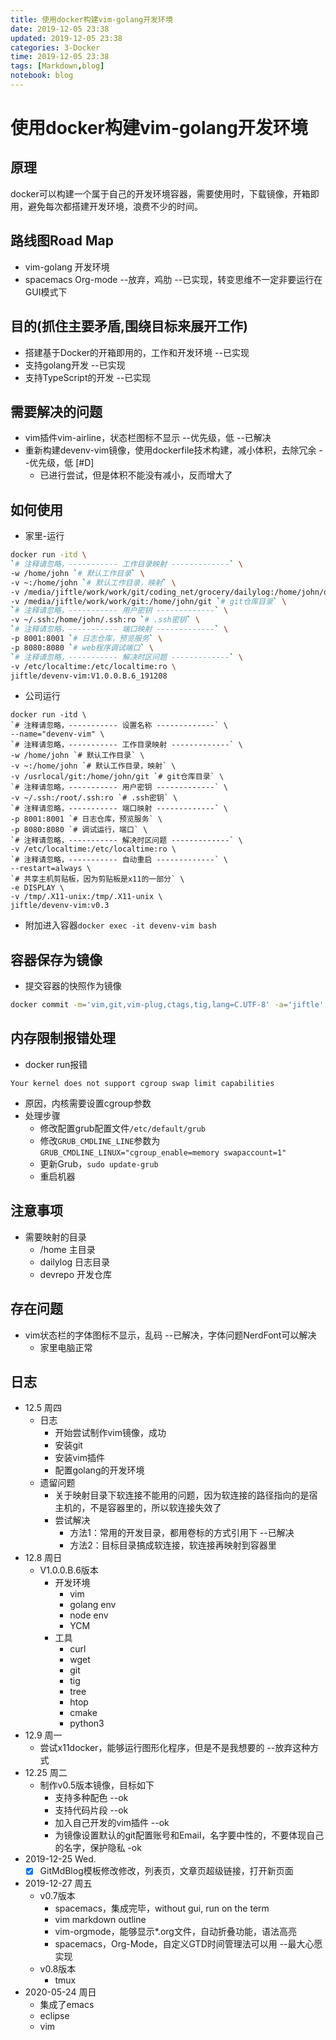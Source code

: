 ```yaml
---
title: 使用docker构建vim-golang开发环境
date: 2019-12-05 23:38
updated: 2019-12-05 23:38
categories: 3-Docker
time: 2019-12-05 23:38
tags: [Markdown,blog]
notebook: blog
---
```


# 使用docker构建vim-golang开发环境

## 原理

docker可以构建一个属于自己的开发环境容器，需要使用时，下载镜像，开箱即用，避免每次都搭建开发环境，浪费不少的时间。

## 路线图Road Map

- vim-golang 开发环境
- spacemacs Org-mode  --放弃，鸡肋  --已实现，转变思维不一定非要运行在GUI模式下

## 目的(抓住主要矛盾,围绕目标来展开工作)

- 搭建基于Docker的开箱即用的，工作和开发环境  --已实现
- 支持golang开发  --已实现
- 支持TypeScript的开发  --已实现

## 需要解决的问题

- vim插件vim-airline，状态栏图标不显示  --优先级，低   --已解决
- 重新构建devenv-vim镜像，使用dockerfile技术构建，减小体积，去除冗余  --优先级，低 [#D]
    - 已进行尝试，但是体积不能没有减小，反而增大了

## 如何使用

- 家里-运行
```bash
docker run -itd \
`# 注释请忽略，----------- 工作目录映射 -------------` \
-w /home/john `# 默认工作目录` \
-v ~:/home/john `# 默认工作目录，映射` \
-v /media/jiftle/work/work/git/coding_net/grocery/dailylog:/home/john/dailylog `# 日志仓库目录` \
-v /media/jiftle/work/work/git:/home/john/git `# git仓库目录` \
`# 注释请忽略，----------- 用户密钥 -------------` \
-v ~/.ssh:/home/john/.ssh:ro `# .ssh密钥` \
`# 注释请忽略，----------- 端口映射 -------------` \
-p 8001:8001 `# 日志仓库，预览服务` \
-p 8080:8080 `# web程序调试端口` \
`# 注释请忽略，----------- 解决时区问题 -------------` \
-v /etc/localtime:/etc/localtime:ro \
jiftle/devenv-vim:V1.0.0.B.6_191208
```
- 公司运行
```
docker run -itd \
`# 注释请忽略，----------- 设置名称 -------------` \
--name="devenv-vim" \
`# 注释请忽略，----------- 工作目录映射 -------------` \
-w /home/john `# 默认工作目录` \
-v ~:/home/john `# 默认工作目录，映射` \
-v /usrlocal/git:/home/john/git `# git仓库目录` \
`# 注释请忽略，----------- 用户密钥 -------------` \
-v ~/.ssh:/root/.ssh:ro `# .ssh密钥` \
`# 注释请忽略，----------- 端口映射 -------------` \
-p 8001:8001 `# 日志仓库，预览服务` \
-p 8080:8080 `# 调试运行，端口` \
`# 注释请忽略，----------- 解决时区问题 -------------` \
-v /etc/localtime:/etc/localtime:ro \
`# 注释请忽略，----------- 自动重启 -------------` \
--restart=always \
`# 共享主机剪贴板，因为剪贴板是x11的一部分` \
-e DISPLAY \
-v /tmp/.X11-unix:/tmp/.X11-unix \
jiftle/devenv-vim:v0.3
```
- 附加进入容器`docker exec -it devenv-vim bash`

## 容器保存为镜像

- 提交容器的快照作为镜像
```bash
docker commit -m='vim,git,vim-plug,ctags,tig,lang=C.UTF-8' -a='jiftle' 5d jiftle/devenv-vim:V1.0.0.B.1_191206
```

## 内存限制报错处理

- docker run报错
```
Your kernel does not support cgroup swap limit capabilities
```
- 原因，内核需要设置cgroup参数
- 处理步骤
    - 修改配置grub配置文件`/etc/default/grub`
    - 修改`GRUB_CMDLINE_LINE`参数为`GRUB_CMDLINE_LINUX="cgroup_enable=memory swapaccount=1"`
    - 更新Grub，`sudo update-grub`
    - 重启机器

## 注意事项

- 需要映射的目录
  - /home 主目录
  - dailylog 日志目录
  - devrepo 开发仓库

## 存在问题

- vim状态栏的字体图标不显示，乱码  --已解决，字体问题NerdFont可以解决
    - 家里电脑正常

## 日志

- 12.5 周四
  - 日志
    - 开始尝试制作vim镜像，成功
    - 安装git
    - 安装vim插件
    - 配置golang的开发环境
  - 遗留问题
    - 关于映射目录下软连接不能用的问题，因为软连接的路径指向的是宿主机的，不是容器里的，所以软连接失效了
    - 尝试解决
      - 方法1：常用的开发目录，都用卷标的方式引用下  --已解决
      - 方法2：目标目录搞成软连接，软连接再映射到容器里
- 12.8 周日
  - V1.0.0.B.6版本
    - 开发环境
      - vim
      - golang env
      - node env
      - YCM
    - 工具
      - curl
      - wget
      - git
      - tig
      - tree
      - htop
      - cmake
      - python3
- 12.9 周一
  - 尝试x11docker，能够运行图形化程序，但是不是我想要的   --放弃这种方式
- 12.25 周二
    - 制作v0.5版本镜像，目标如下
        - 支持多种配色       --ok
        - 支持代码片段       --ok
        - 加入自己开发的vim插件  --ok
        - 为镜像设置默认的git配置账号和Email，名字要中性的，不要体现自己的名字，保护隐私  -ok
- 2019-12-25 Wed.
    - [x] GitMdBlog模板修改修改，列表页，文章页超级链接，打开新页面
- 2019-12-27 周五
    - v0.7版本
        - spacemacs，集成完毕，without gui, run on the term
        - vim markdown outline
        - vim-orgmode，能够显示*.org文件，自动折叠功能，语法高亮
        - spacemacs，Org-Mode，自定义GTD时间管理法可以用  --最大心愿实现
    - v0.8版本
        - tmux
- 2020-05-24 周日
    - 集成了emacs
    - eclipse
    - vim

